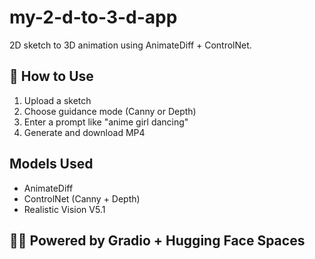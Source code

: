 # my-2-d-to-3-d-app

2D sketch to 3D animation using AnimateDiff + ControlNet.

## 🚀 How to Use

1. Upload a sketch
2. Choose guidance mode (Canny or Depth)
3. Enter a prompt like "anime girl dancing"
4. Generate and download MP4

## Models Used

- AnimateDiff
- ControlNet (Canny + Depth)
- Realistic Vision V5.1

## 👨‍💻 Powered by Gradio + Hugging Face Spaces
